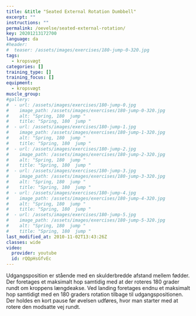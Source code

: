 ```yaml
---
title: &title "Seated External Rotation Dumbbell"
excerpt: ""
instructions: ""
permalink: /oevelse/seated-external-rotation/
key: 20201213172700
language: da
#header:
#  teaser: /assets/images/exercises/180-jump-0-320.jpg
tags:
  - kropsvægt
categories: []
training_type: [] 
training_focus: []
equipment:
  - kropsvægt
muscle_group:
#gallery:
#  - url: /assets/images/exercises/180-jump-0.jpg
#    image_path: /assets/images/exercises/180-jump-0-320.jpg
#    alt: "Spring, 180  jump "
#    title: "Spring, 180  jump "
#  - url: /assets/images/exercises/180-jump-1.jpg
#    image_path: /assets/images/exercises/180-jump-1-320.jpg
#    alt: "Spring, 180  jump "
#    title: "Spring, 180  jump "
#  - url: /assets/images/exercises/180-jump-2.jpg
#    image_path: /assets/images/exercises/180-jump-2-320.jpg
#    alt: "Spring, 180  jump "
#    title: "Spring, 180  jump "
#  - url: /assets/images/exercises/180-jump-3.jpg
#    image_path: /assets/images/exercises/180-jump-3-320.jpg
#    alt: "Spring, 180  jump "
#    title: "Spring, 180  jump "
#  - url: /assets/images/exercises/180-jump-4.jpg
#    image_path: /assets/images/exercises/180-jump-4-320.jpg
#    alt: "Spring, 180  jump "
#    title: "Spring, 180  jump "
#  - url: /assets/images/exercises/180-jump-5.jpg
#    image_path: /assets/images/exercises/180-jump-5-320.jpg
#    alt: "Spring, 180  jump "
#    title: "Spring, 180  jump "
last_modified_at: 2010-11-02T13:43:26Z
classes: wide
video:
  provider: youtube
  id: rQQpHsGfvEc
---
```


Udgangsposition er stående med en skulderbredde afstand mellem fødder. Der foretages et maksimalt hop samtidig med at der roteres 180 grader rundt om kroppens længdeakse. Ved landing foretages endnu et maksimalt hop samtidigt med en 180 graders rotation tilbage til udgangspositionen. Der holdes en kort pause før øvelsen udføres, hvor man starter med at rotere den modsatte vej rundt.
